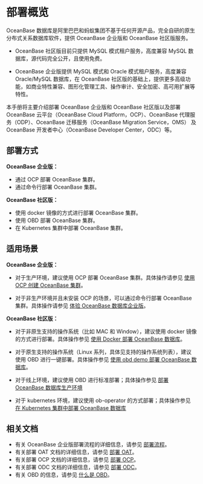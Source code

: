 # 部署概览

OceanBase 数据库是阿里巴巴和蚂蚁集团不基于任何开源产品，完全自研的原生分布式关系数据库软件，提供 OceanBase 企业版和 OceanBase 社区版服务。

* OceanBase 社区版目前只提供 MySQL 模式租户服务，高度兼容 MySQL 数据库，源代码完全公开，且使用免费。

* OceanBase 企业版提供 MySQL 模式和 Oracle 模式租户服务，高度兼容 Oracle/MySQL 数据库，在 OceanBase 社区版的基础上，提供更多高级功能，如商业特性兼容、图形化管理工具、操作审计、安全加密、高可用扩展等特性。

本手册将主要介绍部署 OceanBase 企业版和 OceanBase 社区版以及部署 OceanBase 云平台（OceanBase Cloud Platform，OCP）、OceanBase 代理服务（ODP）、OceanBase 迁移服务（OceanBase Migration Service，OMS） 及 OceanBase 开发者中心（OceanBase Developer Center，ODC）等。

## 部署方式

**OceanBase 企业版：**

* 通过 OCP 部署 OceanBase 集群。
* 通过命令行部署 OceanBase 集群。

**OceanBase 社区版：**

* 使用 docker 镜像的方式进行部署 OceanBase 集群。
* 使用 OBD 部署 OceanBase 集群。
* 在 Kubernetes 集群中部署 OceanBase 集群。

## 适用场景

**OceanBase 企业版：**

* 对于生产环境，建议使用 OCP 部署 OceanBase 集群。具体操作请参见 [使用 OCP 创建 OceanBase 集群](300.deploy-oceanbase-database-enterprise/300.graphical-interface-deployment/300.deploy-the-oceanbase-cluster/200.create-oceanbase-cluster.md)。

* 对于非生产环境并且未安装 OCP 的场景，可以通过命令行部署 OceanBase 集群。具体操作请参见 [体验 OceanBase 数据库企业版](../200.quickstart/100.quickly-experience-oceanbase/100.quickly-experience-oceanbase-for-enterprise.md)。

**OceanBase 社区版：**

* 对于非原生支持的操作系统（比如 MAC 和 Window），建议使用 docker 镜像的方式进行部署。具体操作参见 [使用 Docker 部署 OceanBase 数据库](../200.quickstart/100.quickly-experience-oceanbase/200.quickly-experience-oceanbase-for-community.md)。

* 对于原生支持的操作系统（Linux 系列，具体见支持的操作系统列表），建议使用 OBD 进行一键部署。具体操作参见 [使用 obd demo 部署 OceanBase 数据库](../200.quickstart/100.quickly-experience-oceanbase/200.quickly-experience-oceanbase-for-community.md)。

* 对于线上环境，建议使用 OBD 进行标准部署；具体操作参见 [部署 OceanBase 数据库生产环境](500.deploy-oceanbase-database-community-edition/200.local-deployment/400.deploy-OceanBase-database-of-multi-node-cluster.md)

* 对于 kubernetes 环境，建议使用 ob-operator 的方式部署；具体操作参见 [在 Kubernetes 集群中部署 OceanBase 数据库](500.deploy-oceanbase-database-community-edition/300.deploy-in-the-k8s-cluster.md)

## 相关文档

* 有关 OceanBase 企业版部署流程的详细信息，请参见 [部署流程](300.deploy-oceanbase-database-enterprise/100.deployment-process.md)。
* 有关部署 OAT 文档的详细信息，请参见 [部署 OAT](300.deploy-oceanbase-database-enterprise/300.graphical-interface-deployment/100.configure-deployment-environment/100.deploy-oat.md)。
* 有关部署 OCP 文档的详细信息，请参见 [部署 OCP](300.deploy-oceanbase-database-enterprise/300.graphical-interface-deployment/200.deploy-ocp/200.deploy-ocp-graphical.md)。
* 有关部署 ODC 文档的详细信息，请参见 [部署 ODC](300.deploy-oceanbase-database-enterprise/300.graphical-interface-deployment/600.deploy-odc/200.deploy-odc-graphical.md)。
* 有关 OBD 的信息，请参见 [什么是 OBD](https://www.oceanbase.com/docs/community-obd-cn-10000000002049469)。
